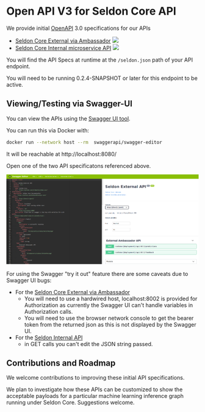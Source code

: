 # Open API V3 for Seldon Core API

We provide initial [OpenAPI](https://www.openapis.org/) 3.0 specifications for our APIs

 * [Seldon Core External via Ambassador](https://github.com/SeldonIO/seldon-core/blob/master/openapi/engine.oas3.json) <img src="https://validator.swagger.io/validator?url=https://raw.githubusercontent.com/SeldonIO/seldon-core/master/openapi/engine.oas3.json">
 * [Seldon Core Internal microservice API](https://github.com/SeldonIO/seldon-core/blob/master/openapi/wrapper.oas3.json) <img src="https://validator.swagger.io/validator?url=https://raw.githubusercontent.com/SeldonIO/seldon-core/master/openapi/wrapper.oas3.json">

You will find the API Specs at runtime at the `/seldon.json` path of your API endpoint.

You will need to be running 0.2.4-SNAPSHOT or later for this endpoint to be active.

## Viewing/Testing via Swagger-UI

You can view the APIs using the [Swagger UI tool](https://swagger.io/tools/swagger-ui/).

You can run this via Docker with:

```bash
docker run --network host --rm  swaggerapi/swagger-editor
```

It will be reachable at http://localhost:8080/

Open one of the two API specificatons referenced above.

![swagger-ui-ambassador](./swagger-ui-ambassador.png)

For using the Swagger "try it out" feature there are some caveats due to Swagger UI bugs:

 * For the [Seldon Core External via Ambassador](https://github.com/SeldonIO/seldon-core/blob/master/openapi/engine.oas3.json)
     * You will need to use a hardwired host, localhost:8002 is provided for Authorization as currently the Swagger UI can't handle variables in Authorization calls.
     * You will need to use the browser network console to get the bearer token from the returned json as this is not displayed by the Swagger UI.
 * For the [Seldon Internal API](https://github.com/SeldonIO/seldon-core/blob/master/openapi/wrapper.oas3.json)
     * in GET calls you can't edit the JSON string passed.


## Contributions and Roadmap

We welcome contributions to improving these initial API specifications.

We plan to investigate how these APIs can be customized to show the acceptable payloads for a particular machine learning inference graph running under Seldon Core. Suggestions welcome.


